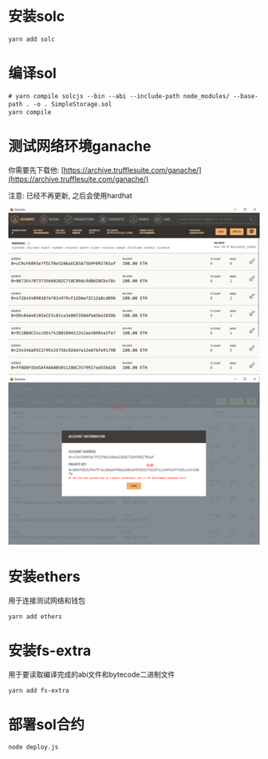 # 安装solc

```shell
yarn add solc
```

# 编译sol

```shell
# yarn compile solcjs --bin --abi --include-path node_modules/ --base-path . -o . SimpleStorage.sol
yarn compile
```

# 测试网络环境ganache
你需要先下载他: [https://archive.trufflesuite.com/ganache/](https://archive.trufflesuite.com/ganache/)

注意: 已经不再更新, 之后会使用hardhat

![alt text](./img/image.png)
![alt text](./img/image2.png)

# 安装ethers
用于连接测试网络和钱包
```shell
yarn add ethers
```

# 安装fs-extra
用于要读取编译完成的abi文件和bytecode二进制文件
```shell
yarn add fs-extra
```

# 部署sol合约

```shell
node deploy.js
```